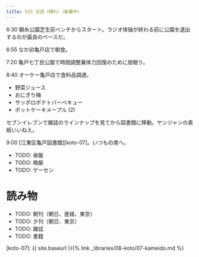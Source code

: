 ```yaml
---
title: 515 日目（晴れ）（執筆中）
---
```


6:30 錦糸公園芝生前ベンチからスタート。ラジオ体操が終わる前に公園を退出するのが最良のペースだ。

6:55 なか卯亀戸店で朝食。

7:20 亀戸七丁目公園で時間調整兼体力回復のために居眠り。

8:40 オーケー亀戸店で食料品調達。
* 野菜ジュース
* おにぎり梅
* サッポロポテトバーベキュー
* ポットケーキメープル (2)

セブンイレブンで雑誌のラインナップを見てから図書館に移動。ヤンジャンの表紙いいねえ。

9:00 [江東区亀戸図書館][koto-07]。いつもの席へ。

* TODO: 昼飯
* TODO: 晩飯
* TODO: ゲーセン

# 読み物

* TODO: 朝刊（朝日、産経、東京）
* TODO: 夕刊（朝日、東京）
* TODO: 雑誌
* TODO: 書籍

[koto-07]: {{ site.baseurl }}{% link _libraries/08-koto/07-kameido.md %}
